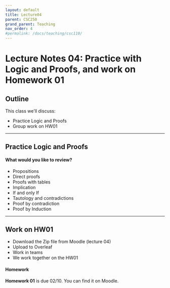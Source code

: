```yaml
---
layout: default
title: Lecture04
parent: CSC250
grand_parent: Teaching
nav_order: 4
#permalink: /docs/teaching/csc110/
---  
```



Lecture Notes 04: Practice with Logic and Proofs, and work on Homework 01  
=============================================================

  

## Outline ##


This class we'll discuss:

* Practice Logic and Proofs
* Group work on HW01

  

* * *

  

Practice Logic and Proofs
-------------------------------------

#### What would you like to review?

  * Propositions
  * Direct proofs
  * Proofs with tables
  * Implication
  * If and only If
  * Tautology and contradictions
  * Proof by contradiction
  * Proof by Induction



* * *

Work on HW01
-------------------------------------

  * Download the Zip file from Moodle (lecture 04)
  * Upload to Overleaf
  * Work in teams
  * We work together on the HW01


#### Homework


**Homework 01** is due 02/10. You can find it on Moodle.  

  

